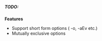 ##### TODO:

**Features**
- Support short form options ( -o, -aEv etc.)
- Mutually exclusive options
